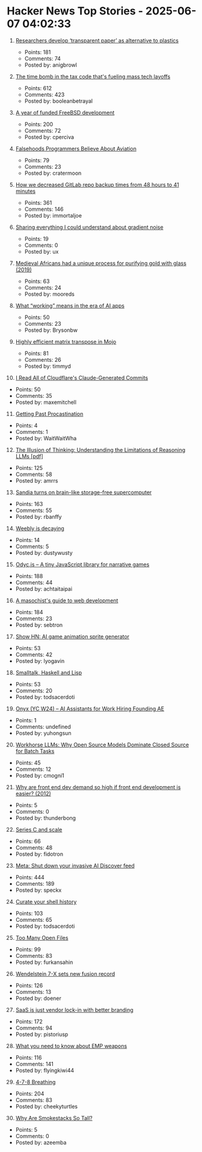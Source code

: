 # Hacker News Top Stories - 2025-06-07 04:02:33

1. [Researchers develop ‘transparent paper’ as alternative to plastics](https://japannews.yomiuri.co.jp/science-nature/technology/20250605-259501/)
   - Points: 181
   - Comments: 74
   - Posted by: anigbrowl

2. [The time bomb in the tax code that's fueling mass tech layoffs](https://qz.com/tech-layoffs-tax-code-trump-section-174-microsoft-meta-1851783502)
   - Points: 612
   - Comments: 423
   - Posted by: booleanbetrayal

3. [A year of funded FreeBSD development](https://www.daemonology.net/blog/2025-06-06-A-year-of-funded-FreeBSD.html)
   - Points: 200
   - Comments: 72
   - Posted by: cperciva

4. [Falsehoods Programmers Believe About Aviation](https://flightaware.engineering/falsehoods-programmers-believe-about-aviation/)
   - Points: 79
   - Comments: 23
   - Posted by: cratermoon

5. [How we decreased GitLab repo backup times from 48 hours to 41 minutes](https://about.gitlab.com/blog/2025/06/05/how-we-decreased-gitlab-repo-backup-times-from-48-hours-to-41-minutes/)
   - Points: 361
   - Comments: 146
   - Posted by: immortaljoe

6. [Sharing everything I could understand about gradient noise](https://blog.pkh.me/p/42-sharing-everything-i-could-understand-about-gradient-noise.html)
   - Points: 19
   - Comments: 0
   - Posted by: ux

7. [Medieval Africans had a unique process for purifying gold with glass (2019)](https://www.atlasobscura.com/articles/medieval-african-gold)
   - Points: 63
   - Comments: 24
   - Posted by: mooreds

8. [What “working” means in the era of AI apps](https://a16z.com/revenue-benchmarks-ai-apps/)
   - Points: 50
   - Comments: 23
   - Posted by: Brysonbw

9. [Highly efficient matrix transpose in Mojo](https://veitner.bearblog.dev/highly-efficient-matrix-transpose-in-mojo/)
   - Points: 81
   - Comments: 26
   - Posted by: timmyd

10. [I Read All of Cloudflare's Claude-Generated Commits](https://www.maxemitchell.com/writings/i-read-all-of-cloudflares-claude-generated-commits/)
   - Points: 50
   - Comments: 35
   - Posted by: maxemitchell

11. [Getting Past Procastination](https://spectrum.ieee.org/getting-past-procastination)
   - Points: 4
   - Comments: 1
   - Posted by: WaitWaitWha

12. [The Illusion of Thinking: Understanding the Limitations of Reasoning LLMs [pdf]](https://ml-site.cdn-apple.com/papers/the-illusion-of-thinking.pdf)
   - Points: 125
   - Comments: 58
   - Posted by: amrrs

13. [Sandia turns on brain-like storage-free supercomputer](https://blocksandfiles.com/2025/06/06/sandia-turns-on-brain-like-storage-free-supercomputer/)
   - Points: 163
   - Comments: 55
   - Posted by: rbanffy

14. [Weebly is decaying](https://www.articulation.blog/p/why-you-should-move-your-site-away-from-weebly)
   - Points: 14
   - Comments: 5
   - Posted by: dustywusty

15. [Odyc.js – A tiny JavaScript library for narrative games](https://odyc.dev)
   - Points: 188
   - Comments: 44
   - Posted by: achtaitaipai

16. [A masochist's guide to web development](https://sebastiano.tronto.net/blog/2025-06-06-webdev/)
   - Points: 184
   - Comments: 23
   - Posted by: sebtron

17. [Show HN: AI game animation sprite generator](https://www.godmodeai.cloud/ai-sprite-generator)
   - Points: 53
   - Comments: 42
   - Posted by: lyogavin

18. [Smalltalk, Haskell and Lisp](https://storytotell.org/smalltalk-haskell-and-lisp)
   - Points: 53
   - Comments: 20
   - Posted by: todsacerdoti

19. [Onyx (YC W24) – AI Assistants for Work Hiring Founding AE](https://www.ycombinator.com/companies/onyx/jobs/Gm0Hw6L-founding-account-executive)
   - Points: 1
   - Comments: undefined
   - Posted by: yuhongsun

20. [Workhorse LLMs: Why Open Source Models Dominate Closed Source for Batch Tasks](https://sutro.sh/blog/workhorse-llms-why-open-source-models-win-for-batch-tasks)
   - Points: 45
   - Comments: 12
   - Posted by: cmogni1

21. [Why are front end dev demand so high if front end development is easier? (2012)](https://simonwillison.net/2012/Feb/13/why-are-front-end/)
   - Points: 5
   - Comments: 0
   - Posted by: thunderbong

22. [Series C and scale](https://www.cursor.com/en/blog/series-c)
   - Points: 66
   - Comments: 48
   - Posted by: fidotron

23. [Meta: Shut down your invasive AI Discover feed](https://www.mozillafoundation.org/en/campaigns/meta-shut-down-your-invasive-ai-discover-feed-now/)
   - Points: 444
   - Comments: 189
   - Posted by: speckx

24. [Curate your shell history](https://esham.io/2025/05/shell-history)
   - Points: 103
   - Comments: 65
   - Posted by: todsacerdoti

25. [Too Many Open Files](https://mattrighetti.com/2025/06/04/too-many-files-open)
   - Points: 99
   - Comments: 83
   - Posted by: furkansahin

26. [Wendelstein 7-X sets new fusion record](https://www.heise.de/en/news/Wendelstein-7-X-sets-new-fusion-record-10422955.html)
   - Points: 126
   - Comments: 13
   - Posted by: doener

27. [SaaS is just vendor lock-in with better branding](https://rwsdk.com/blog/saas-is-just-vendor-lock-in-with-better-branding)
   - Points: 172
   - Comments: 94
   - Posted by: pistoriusp

28. [What you need to know about EMP weapons](https://www.aardvark.co.nz/daily/2025/0606.shtml)
   - Points: 116
   - Comments: 141
   - Posted by: flyingkiwi44

29. [4-7-8 Breathing](https://www.breathbelly.com/exercises/4-7-8-breathing)
   - Points: 204
   - Comments: 83
   - Posted by: cheekyturtles

30. [Why Are Smokestacks So Tall?](https://practical.engineering/blog/2025/6/3/why-are-smokestacks-so-tall)
   - Points: 5
   - Comments: 0
   - Posted by: azeemba

